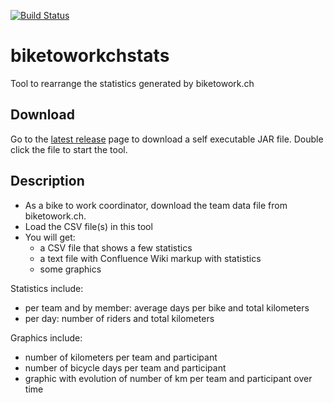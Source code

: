 [![Build Status](https://travis-ci.org/philippecade/biketoworkchstats.svg?branch=master)](https://travis-ci.org/philippecade/biketoworkchstats)

# biketoworkchstats
Tool to rearrange the statistics generated by biketowork.ch

## Download

Go to the [latest release](../../releases/latest) page to download a self executable JAR file. Double click the file to start the tool.

## Description

- As a bike to work coordinator, download the team data file from biketowork.ch.
- Load the CSV file(s) in this tool
- You will get:
  - a CSV file that shows a few statistics
  - a text file with Confluence Wiki markup with statistics
  - some graphics

Statistics include:
- per team and by member: average days per bike and total kilometers
- per day: number of riders and total kilometers

Graphics include:
- number of kilometers per team and participant
- number of bicycle days per team and participant
- graphic with evolution of number of km per team and participant over time
